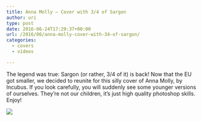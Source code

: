 ```yaml
---
title: Anna Molly – Cover with 3/4 of Sargon
author: uri
type: post
date: 2016-06-24T17:29:37+00:00
url: /2016/06/anna-molly-cover-with-34-of-sargon/
categories:
  - covers
  - vídeos

---
```

The legend was true: Sargon (or rather, 3/4 of it) is back! Now that the EU got smaller, we decided to reunite for this silly cover of Anna Molly, by Incubus. If you look carefully, you will suddenly see some younger versions of ourselves. They&#8217;re not our children, it&#8217;s just high quality photoshop skills. Enjoy!

[![](http://img.youtube.com/vi/WgzV6IaZbJA/0.jpg)](https://youtube.com/watch?v=WgzV6IaZbJA) 